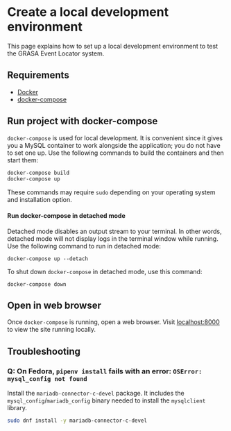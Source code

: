 Create a local development environment
======================================

<!--
    Please write each sentence on its own line.
    This makes changes easier to review in pull requests because of how git diffs work.
    More info here:
      https://asciidoctor.org/docs/asciidoc-recommended-practices/#one-sentence-per-line
  -->

This page explains how to set up a local development environment to test the GRASA Event Locator system.


## Requirements

* [Docker](https://docs.docker.com/install/)
* [docker-compose](https://docs.docker.com/compose/install/)


## Run project with docker-compose

`docker-compose` is used for local development.
It is convenient since it gives you a MySQL container to work alongside the application; you do not have to set one up.
Use the following commands to build the containers and then start them:


```sh
docker-compose build
docker-compose up
```

These commands may require `sudo` depending on your operating system and installation option.

#### Run docker-compose in detached mode

Detached mode disables an output stream to your terminal.
In other words, detached mode will not display logs in the terminal window while running.
Use the following command to run in detached mode:

`docker-compose up --detach`

To shut down `docker-compose` in detached mode, use this command:

`docker-compose down`


## Open in web browser

Once `docker-compose` is running, open a web browser.
Visit [localhost:8000](http://localhost:8000/) to view the site running locally.


## Troubleshooting

### Q: On Fedora, `pipenv install` fails with an error: `OSError: mysql_config not found`

Install the `mariadb-connector-c-devel` package.
It includes the `mysql_config`/`mariadb_config` binary needed to install the `mysqlclient` library.

```sh
sudo dnf install -y mariadb-connector-c-devel
```

